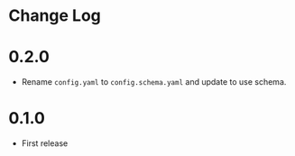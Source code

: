 # Change Log

# 0.2.0

- Rename `config.yaml` to `config.schema.yaml` and update to use schema.

# 0.1.0

- First release 

